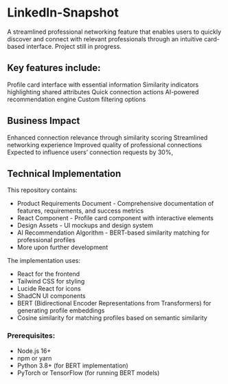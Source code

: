 # LinkedIn-Snapshot
A streamlined professional networking feature that enables users to quickly discover and connect with relevant professionals through an intuitive card-based interface. Project still in progress. 

## Key features include:

Profile card interface with essential information
Similarity indicators highlighting shared attributes
Quick connection actions
AI-powered recommendation engine
Custom filtering options

## Business Impact

Enhanced connection relevance through similarity scoring
Streamlined networking experience
Improved quality of professional connections
Expected to influence users’ connection requests by 30%,

## Technical Implementation

This repository contains:
* Product Requirements Document - Comprehensive documentation of features, requirements, and success metrics
* React Component - Profile card component with interactive elements
* Design Assets - UI mockups and design system
* AI Recommendation Algorithm - BERT-based similarity matching for professional profiles
* More upon further development

The implementation uses:
* React for the frontend
* Tailwind CSS for styling
* Lucide React for icons
* ShadCN UI components
* BERT (Bidirectional Encoder Representations from Transformers) for generating profile embeddings
* Cosine similarity for matching profiles based on semantic similarity

### Prerequisites:
* Node.js 16+
* npm or yarn
* Python 3.8+ (for BERT implementation)
* PyTorch or TensorFlow (for running BERT models)

